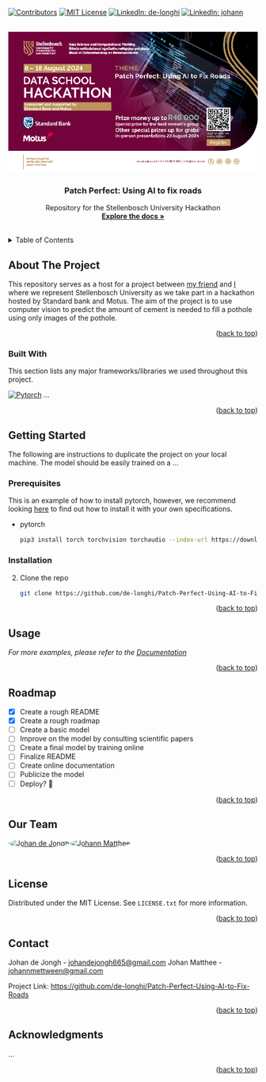 <!-- Improved compatibility of back to top link: See: https://github.com/othneildrew/Best-README-Template/pull/73 -->
<a id="readme-top"></a>

[![Contributors][contributors-shield]][contributors-url]
[![MIT License][license-shield]][license-url]
[![LinkedIn: de-longhi][linkedin-shield-johan]][linkedin-url-johan]
[![LinkedIn: johann][linkedin-shield-johann]][linkedin-url-johann]



<!-- PROJECT LOGO -->
<br />
<div align="center">
  <img src="resources/Data School 2024 Hackathon Poster.png" alt="Logo" >
  

  <h3 align="center">Patch Perfect: Using AI to fix roads</h3>

  <p align="center">
    Repository for the Stellenbosch University Hackathon
    <br />
    <a href="https://github.com/de-longhi/Patch-Perfect-Using-AI-to-Fix-Roads/"><strong>Explore the docs »</strong></a>
    <br />
    <br />
  </p>
</div>



<!-- TABLE OF CONTENTS -->
<details>
  <summary>Table of Contents</summary>
  <ol>
    <li>
      <a href="#about-the-project">About The Project</a>
      <ul>
        <li><a href="#built-with">Built With</a></li>
      </ul>
    </li>
    <li>
      <a href="#getting-started">Getting Started</a>
      <ul>
        <li><a href="#prerequisites">Prerequisites</a></li>
        <li><a href="#installation">Installation</a></li>
      </ul>
    </li>
    <li><a href="#usage">Usage</a></li>
    <li><a href="#roadmap">Roadmap</a></li>
    <li><a href="#our-team">Our Team</a></li>
    <li><a href="#license">License</a></li>
    <li><a href="#contact">Contact</a></li>
    <li><a href="#acknowledgments">Acknowledgments</a></li>
  </ol>
</details>



<!-- ABOUT THE PROJECT -->
## About The Project

This repository serves as a host for a project between [my friend](https://github.com/Johann-Matthee) and [I](https://github.com/de-longhi) where we represent Stellenbosch University as we take part in a hackathon hosted by Standard bank and Motus. The aim of the project is to use computer vision to predict the amount of cement is needed to fill a pothole using only images of the pothole.

<p align="right">(<a href="#readme-top">back to top</a>)</p>



### Built With

This section lists any major frameworks/libraries we used throughout this project.

[![Pytorch][Pytorch]][Pytorch-url]
...

<p align="right">(<a href="#readme-top">back to top</a>)</p>

<!-- GETTING STARTED -->
## Getting Started

The following are instructions to duplicate the project on your local machine. The model should be easily trained on a ...
<!-- TODO -->

### Prerequisites

This is an example of how to install pytorch, however, we recommend looking <a href="https://pytorch.org/">here</a> to find out how to install it with your own specifications.
* pytorch
  ```sh
  pip3 install torch torchvision torchaudio --index-url https://download.pytorch.org/whl/cu118
  ```

### Installation


2. Clone the repo
   ```sh
   git clone https://github.com/de-longhi/Patch-Perfect-Using-AI-to-Fix-Roads.git
   ```
<!--TODO -->
<p align="right">(<a href="#readme-top">back to top</a>)</p>



<!-- USAGE EXAMPLES -->
## Usage

<!-- TODO -->

_For more examples, please refer to the [Documentation](https://example.com)_

<p align="right">(<a href="#readme-top">back to top</a>)</p>



<!-- ROADMAP -->
## Roadmap

- [x] Create a rough README
- [x] Create a rough roadmap
- [ ] Create a basic model
- [ ] Improve on the model by consulting scientific papers
- [ ] Create a final model by training online
- [ ] Finalize README
- [ ] Create online documentation
- [ ] Publicize the model
- [ ] Deploy? :eyes:

<p align="right">(<a href="#readme-top">back to top</a>)</p>

<!-- OUR TEAM-->
## Our Team

<a href="https://github.com/othneildrew/Best-README-Template/graphs/contributors"><img src= "https://avatars.githubusercontent.com/u/156434955?v=4" width=75 height=75 style='border-radius: 50%' alt="Johan de Jongh"><img src="https://avatars.githubusercontent.com/u/124169877?v=4 " width=75 height=75 style='border-radius: 50%' alt="Johann Matthee" />
</a>

<p align="right">(<a href="#readme-top">back to top</a>)</p>



<!-- LICENSE -->
## License

Distributed under the MIT License. See `LICENSE.txt` for more information.

<p align="right">(<a href="#readme-top">back to top</a>)</p>



<!-- CONTACT -->
## Contact

Johan de Jongh - johandejongh665@gmail.com
Johan Matthee - johannmettween@gmail.com

Project Link: https://github.com/de-longhi/Patch-Perfect-Using-AI-to-Fix-Roads

<p align="right">(<a href="#readme-top">back to top</a>)</p>



<!-- ACKNOWLEDGMENTS -->
## Acknowledgments

...

<p align="right">(<a href="#readme-top">back to top</a>)</p>



<!-- MARKDOWN LINKS & IMAGES -->
[contributors-shield]: https://img.shields.io/badge/Collaborators-2-blue?style=for-the-badge
[contributors-url]: https://github.com/de-longhi/Patch-Perfect-Using-AI-to-Fix-Roads/graphs/contributors
[license-shield]: https://img.shields.io/github/license/othneildrew/Best-README-Template.svg?style=for-the-badge
[license-url]: https://github.com/de-longhi/Patch-Perfect-Using-AI-to-Fix-Roads/blob/master/LICENSE.txt
[linkedin-shield-johan]: https://img.shields.io/badge/LinkedIn-Johan-grey?style=for-the-badge
[linkedin-shield-johann]: https://img.shields.io/badge/LinkedIn-Johann-grey?style=for-the-badge
[linkedin-url-johan]: https://linkedin.com/in/de-longhi

<!-- TODO -->
[linkedin-url-johann]: https://linkedin.com/in/johann

[Pytorch]: https://img.shields.io/badge/pytorch-000000?style=for-the-badge&logo=pytorch&logoColor=white
[Pytorch-url]: https://pytorch.org/


